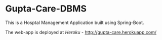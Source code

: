 # Gupta-Care-DBMS

This is a Hosptal Management Application built using Spring-Boot.

The web-app is deployed at *Heroku* - http://gupta-care.herokuapp.com/
